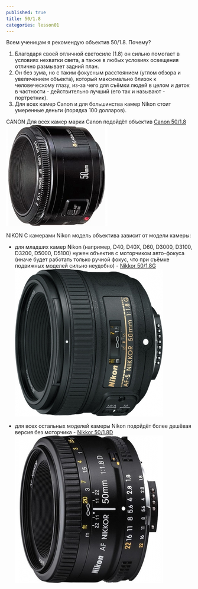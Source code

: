 ```yaml
---
published: true
title: 50/1.8
categories: lesson01
---
```


Всем ученицам я рекомендую объектив 50/1.8. Почему?
1. Благодаря своей отличной светосиле (1.8) он сильно помогает в условиях нехватки света, а также в любых условиях освещения отлично размывает задний план. 
2. Он без зума, но с таким фокусным расстоянием (углом обзора и увеличением объекта), который максимально близок к человеческому глазу, из-за чего для съёмки людей в целом и деток в частности - действительно лучший (его так и называют - портретник).
3. Для всех камер Canon и для большинства камер Nikon стоит умеренные деньги (порядка 100 долларов).

CANON
Для всех камер марки Canon подойдёт объектив [Canon 50/1.8](http://hotline.ua/foto-obektivy/canon_ef_50mm_f18_ii/) 
![canon50.jpg](/img/canon50.jpg)

NIKON
С камерами Nikon модель объектива зависит от модели камеры:
- для младших камер Nikon (например, D40, D40X, D60, D3000, D3100, D3200, D5000, D5100) нужен объектив с моторчиком авто-фокуса (иначе будет работать только ручной фокус, что при съёмке подвижных моделей сильно неудобно) - [Nikkor 50/1.8G](http://hotline.ua/foto-obektivy/nikon-af-s-nikkor-50mm-f18g/)
![nikon50g.jpg](/img/nikon50g.jpg)

- для всех остальных моделей камеры Nikon подойдёт более дешёвая версия без моторчика - [Nikkor 50/1.8D](http://hotline.ua/foto-obektivy/nikon_af_nikkor_50mm_f18d/)
![nikon50d.jpg](/img/nikon50d.jpg)
